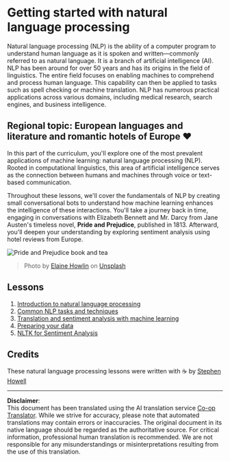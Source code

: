 <!--
CO_OP_TRANSLATOR_METADATA:
{
  "original_hash": "1eb379dc2d0c9940b320732d16083778",
  "translation_date": "2025-09-06T11:00:30+00:00",
  "source_file": "6-NLP/README.md",
  "language_code": "en"
}
-->
# Getting started with natural language processing

Natural language processing (NLP) is the ability of a computer program to understand human language as it is spoken and written—commonly referred to as natural language. It is a branch of artificial intelligence (AI). NLP has been around for over 50 years and has its origins in the field of linguistics. The entire field focuses on enabling machines to comprehend and process human language. This capability can then be applied to tasks such as spell checking or machine translation. NLP has numerous practical applications across various domains, including medical research, search engines, and business intelligence.

## Regional topic: European languages and literature and romantic hotels of Europe ❤️

In this part of the curriculum, you'll explore one of the most prevalent applications of machine learning: natural language processing (NLP). Rooted in computational linguistics, this area of artificial intelligence serves as the connection between humans and machines through voice or text-based communication.

Throughout these lessons, we'll cover the fundamentals of NLP by creating small conversational bots to understand how machine learning enhances the intelligence of these interactions. You'll take a journey back in time, engaging in conversations with Elizabeth Bennett and Mr. Darcy from Jane Austen's timeless novel, **Pride and Prejudice**, published in 1813. Afterward, you'll deepen your understanding by exploring sentiment analysis using hotel reviews from Europe.

![Pride and Prejudice book and tea](../../../6-NLP/images/p&p.jpg)
> Photo by <a href="https://unsplash.com/@elaineh?utm_source=unsplash&utm_medium=referral&utm_content=creditCopyText">Elaine Howlin</a> on <a href="https://unsplash.com/s/photos/pride-and-prejudice?utm_source=unsplash&utm_medium=referral&utm_content=creditCopyText">Unsplash</a>
  
## Lessons

1. [Introduction to natural language processing](1-Introduction-to-NLP/README.md)
2. [Common NLP tasks and techniques](2-Tasks/README.md)
3. [Translation and sentiment analysis with machine learning](3-Translation-Sentiment/README.md)
4. [Preparing your data](4-Hotel-Reviews-1/README.md)
5. [NLTK for Sentiment Analysis](5-Hotel-Reviews-2/README.md)

## Credits 

These natural language processing lessons were written with ☕ by [Stephen Howell](https://twitter.com/Howell_MSFT)

---

**Disclaimer**:  
This document has been translated using the AI translation service [Co-op Translator](https://github.com/Azure/co-op-translator). While we strive for accuracy, please note that automated translations may contain errors or inaccuracies. The original document in its native language should be regarded as the authoritative source. For critical information, professional human translation is recommended. We are not responsible for any misunderstandings or misinterpretations resulting from the use of this translation.